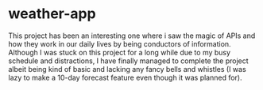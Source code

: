 # weather-app
This project has been an interesting one where i saw the magic of APIs and how they work in our daily lives by being conductors of information. Although I was stuck on this project for a long while due to my busy schedule and distractions, I have finally managed to complete the project albeit being kind of basic and lacking any fancy bells and whistles (I was lazy to make a 10-day forecast feature even though it was planned for).
